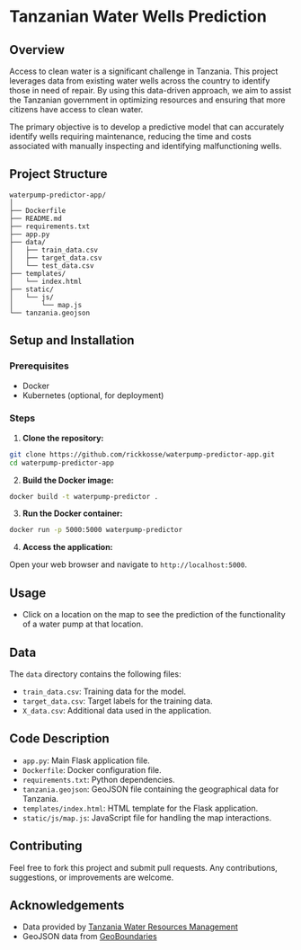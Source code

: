 
# Tanzanian Water Wells Prediction

## Overview

Access to clean water is a significant challenge in Tanzania. This project leverages data from existing water wells across the country to identify those in need of repair. By using this data-driven approach, we aim to assist the Tanzanian government in optimizing resources and ensuring that more citizens have access to clean water.

The primary objective is to develop a predictive model that can accurately identify wells requiring maintenance, reducing the time and costs associated with manually inspecting and identifying malfunctioning wells.

## Project Structure

```
waterpump-predictor-app/
│
├── Dockerfile
├── README.md
├── requirements.txt
├── app.py
├── data/
│   ├── train_data.csv
│   ├── target_data.csv
│   └── test_data.csv
├── templates/
│   └── index.html
├── static/
│   └── js/
│       └── map.js
└── tanzania.geojson
```

## Setup and Installation

### Prerequisites

- Docker
- Kubernetes (optional, for deployment)

### Steps

1. **Clone the repository:**

```bash
git clone https://github.com/rickkosse/waterpump-predictor-app.git
cd waterpump-predictor-app
```

2. **Build the Docker image:**

```bash
docker build -t waterpump-predictor .
```

3. **Run the Docker container:**

```bash
docker run -p 5000:5000 waterpump-predictor
```

4. **Access the application:**

Open your web browser and navigate to `http://localhost:5000`.

## Usage

- Click on a location on the map to see the prediction of the functionality of a water pump at that location.

## Data

The `data` directory contains the following files:

- `train_data.csv`: Training data for the model.
- `target_data.csv`: Target labels for the training data.
- `X_data.csv`: Additional data used in the application.

## Code Description

- `app.py`: Main Flask application file.
- `Dockerfile`: Docker configuration file.
- `requirements.txt`: Python dependencies.
- `tanzania.geojson`: GeoJSON file containing the geographical data for Tanzania.
- `templates/index.html`: HTML template for the Flask application.
- `static/js/map.js`: JavaScript file for handling the map interactions.

## Contributing

Feel free to fork this project and submit pull requests. Any contributions, suggestions, or improvements are welcome.


## Acknowledgements

- Data provided by [Tanzania Water Resources Management](https://www.tanzaniawrm.org/)
- GeoJSON data from [GeoBoundaries](https://www.geoboundaries.org/)

